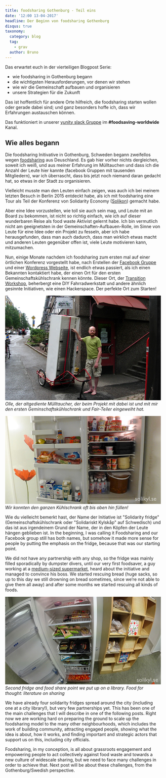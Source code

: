 ```yaml
---
title: foodsharing Gothenburg - Teil eins
date: '12:00 13-04-2017'
headline: Der Beginn von foodsharing Gothenburg
disqus: true
taxonomy:
  category: blog
  tag:
    - grav
  author: Bruno
---
```


Das erwartet euch in der vierteiligen Blogpost Serie:

- wie foodsharing in Gothenburg begann
- die wichtigsten Herausforderungen, vor denen wir stehen
- wie wir die Gemeinschaft aufbauen und organisieren
- unsere Strategien für die Zukunft

Das ist hoffentlich für andere Orte hilfreich, die foodsharing starten wollen oder gerade dabei sind; und ganz besonders hoffe ich, dass wir Erfahrungen austauschen können.

Das funktioniert in unserer [yunity slack Gruppe](https://slackin.yunity.org/) im **#foodsaving-worldwide** Kanal.

## Wie alles begann

Die foodsharing Initivative in Gothenburg, Schweden begann zweifellos wegen [foodsharing](https://foodsharing.de) aus Deuschland. Es gab hier vorher nichts dergleichen, soweit ich weiß, und aus meiner Erfahrung im Mülltauchen und dass ich die Anzahl der Leute hier kannte (facebook Gruppen mit tausenden Mitgliedern), war ich überrascht, dass bis jetzt noch niemand daran gedacht hat, so etwas in der Stadt zu organisieren.

Vielleicht musste man den Leuten einfach zeigen, was auch ich bei meinem letzten Besuch in Berlin 2015 entdeckt habe, als ich mit foodsharing eine Tour als Teil der Konferenz von Solidarity Economy ([Solikon](http://solikon2015.org/)) gemacht habe.

Aber eine Idee vorzustellen, wie toll sie auch sein mag, und Leute mit an Board zu bekommen, ist nicht so richtig einfach, wie ich auf dieser wunderbaren Reise als food waste Aktivist gelernt habe. Ich bin vermutlich nicht am geeignetsten in der Gemeinschaften-Aufbauen-Rolle, im Sinne von Leute für eine Idee oder ein Projekt zu fesseln, aber ich habe herausgefunden, dass man auch dadurch, dass man wirklich etwas macht und anderen Leuten gegenüber offen ist, viele Leute motivieren kann, mitzumachen.

Nun, einige Monate nachdem ich foodsharing zum ersten mal auf einer örtlichen Konferenz vorgestellt habe, nach Erstellen der [Facebook Gruppe](https://www.facebook.com/groups/solidarisktkylskap/) und einer [Wordpress Webseite](http://solikyl.se/), ist endlich etwas passiert, als ich einen Bekannten kontaktiert habe, der einen Ort für den ersten Gemeinschaftskühlschrank kennen könnte. Dieser Ort, der [Transition Workshop](http://omverkstan.se/), beherbergt eine DIY Fahrradwerkstatt und andere ähnlich gesinnte Initiativen, wie einen Hackerspace. Der perfekte Ort zum Starten!

![](/images/homescroll_02a.jpg) *Olle, der altgediente Mülltaucher, der beim Projekt mit dabei ist und mit mir den ersten Geminschaftskühlschrank und Fair-Teiler eingeweiht hat.*

![](/images/P1130002.jpg) *Wir konnten den ganzen Kühlschrank oft bis oben hin füllen!*

Wie du vielleicht bemerkt hast, der Name der Initiative ist "Solidarity fridge" (Gemeinschaftskühlschrank oder "Solidariskt Kylskåp" auf Schwedisch) und das ist aus irgendeinem Grund der Name, der in den Köpfen der Leute hängen geblieben ist. In the beginning, I was calling it Foodsharing and our Facebook group still has both names, but somehow it made more sense for people by putting the emphasis on the fridge, because that was our starting point.

We did not have any partnership with any shop, so the fridge was mainly filled sporadically by dumpster divers, until our very first foodsaver, a guy working at a [medium-sized supermarket](https://www.hemkop.se/Butiker/Hemkop-Goteborg-Masthuggstorget/), heard about the initiative and managed to convince his boss. We started rescuing bread (huge sacks, so up to this day we still drowning on bread sometimes, since we’re not able to give them all away) and after some months we started rescuing all kinds of foods.

![](/images/DSC03790.jpg) *Second fridge and food share point we put up on a library. Food for thought: literature on sharing*

We have already four solidarity fridges spread around the city (including one at a city library!), but very few partnerships yet. This has been one of the main challenges that I will describe in one of the following posts. Right now we are working hard on preparing the ground to scale up the foodsharing model to the many other neighbourhoods, which includes the work of building community, attracting engaged people, showing what the idea is about, how it works, and finding important and strategic actors that support us on this, including city officials.

Foodsharing, in my conception, is all about grassroots engagement and empowering people to act collectively against food waste and towards a new culture of widescale sharing, but we need to face many challenges in order to achieve that. Next post will be about these challenges, from the Gothenburg/Swedish perspective.